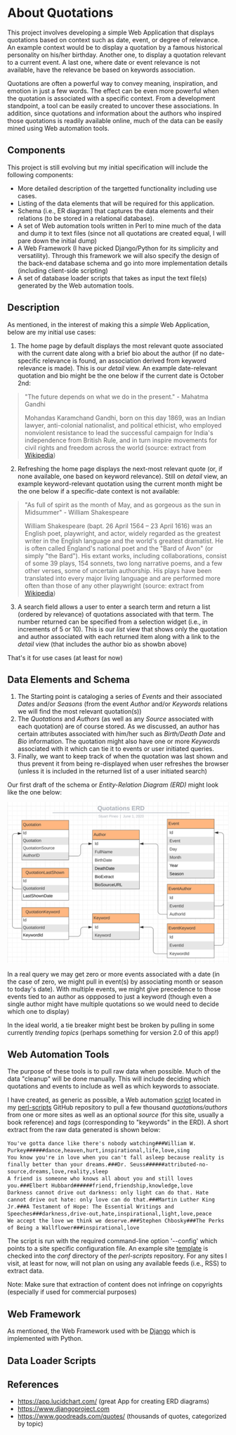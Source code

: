 # About Quotations

This project involves developing a simple Web Application that displays quotations based on context such as date, event, or degree of relevance. An example context would be to display a quotation by a famous historical personality on his/her birthday. Another one, to display a quotation relevant to a current event. A last one, where date or event relevance is not available, have the relevance be based on keywords association.

Quotations are often a powerful way to convey meaning, inspiration, and emotion in just a few words. The effect can be even more powerful when the quotation is associated with a specific context. From a development standpoint, a tool can be easily created to uncover these associations. In addition, since quotations and information about the authors who inspired those quotations is readily available online, much of the data can be easily mined using Web automation tools.


## Components

This project is still evolving but my initial specification will include the following components:

* More detailed description of the targetted functionality including use cases.
* Listing of the data elements that will be required for this application.
* Schema (i.e., ER diagram) that captures the data elements and their relations (to be stored in a relational database).
* A set of Web automation tools written in Perl to mine much of the data and dump it to text files (since not all quotations are created equal, I will pare down the initial dump)
* A Web Framework (I have picked Django/Python for its simplicity and versatility). Through this framework we will also specify the design of the back-end database schema and go into more implementation details (including client-side scripting)
* A set of database loader scripts that takes as input the text file(s) generated by the Web automation tools.

## Description

As mentioned, in the interest of making this a _simple_ Web Application, below are my initial use cases:

1. The home page by default displays the most relevant quote associated with the current date along with a brief bio about the author (if no date-specific relevance is found, an association derived from keyword relevance is made). This is our _detail_ view. An example date-relevant quotation and bio might be the one below if the current date is October 2nd:

> "The future depends on what we do in the present." - Mahatma Gandhi
>
> Mohandas Karamchand Gandhi, born on this day 1869, was an Indian lawyer, anti-colonial nationalist, and political
> ethicist, who employed nonviolent resistance to lead the successful campaign for India's independence from British Rule, 
> and in turn inspire movements for civil rights and freedom across the world (source: extract from [Wikipedia](https://en.wikipedia.org/wiki/Mahatma_Gandhi))

2. Refreshing the home page displays the next-most relevant quote (or, if none available, one based on keyword relevance). Still on _detail_ view, an example keyword-relevant quotation using the current month might be the one below if a specific-date context is not available:

> "As full of spirit as the month of May, and as gorgeous as the sun in Midsummer" - William Shakespeare
>
> William Shakespeare (bapt. 26 April 1564 – 23 April 1616) was an English poet, playwright, and actor, widely regarded as 
> the greatest writer in the English language and the world's greatest dramatist. He is often called England's national poet 
> and the "Bard of Avon" (or simply "the Bard"). His extant works, including collaborations, consist of some 39 plays, 154 
> sonnets, two long narrative poems, and a few other verses, some of uncertain authorship. His plays have been translated 
> into every major living language and are performed more often than those of any other playwright (source: extract from [Wikipedia](https://en.wikipedia.org/wiki/William_Shakespeare))

3. A search field allows a user to enter a search term and return a list (ordered by relevance) of quotations associated with that term. The number returned can be specified from a selection widget (i.e., in increments of 5 or 10). This is our _list_ view that shows only the quotation and author associated with each returned item along with a link to the _detail_ view (that includes the author bio as showbn above)

That's it for use cases (at least for now)

## Data Elements and Schema

1. The Starting point is cataloging a series of _Events_ and their associated _Dates_ and/or _Seasons_ (from the event _Author_ and/or _Keywords_ relations we will find the most relevant quotation(s))
2. The _Quotations_ and _Authors_ (as well as any _Source_ associated with each quotation) are of course stored. As we discussed, an author has certain attributes associated with him/her such as _Birth/Death Date_ and _Bio_ information. The quotation might also have one or more _Keywords_ associated with it which can tie it to events or user initiated queries.
3. Finally, we want to keep track of when the quotation was last shown and thus prevent it from being re-displayed when user refreshes the browser (unless it is included in the returned list of a user initiated search)

Our first draft of the schema or _Entity-Relation Diagram (ERD)_ might look like the one below:

![Quotations ERD](images/quotations_erd.png)

In a real query we may get zero or more events associated with a date (in the case of zero, we might pull in event(s) by associating month or season to today's date). With multiple events, we might give precedence to those events tied to an author as oppposed to just a keyword (though even a single author might have multiple quotations so we would need to decide which one to display)

In the ideal world, a tie breaker might best be broken by pulling in some currently _trending topics_ (perhaps something for version 2.0 of this app!)

## Web Automation Tools

The purpose of these tools is to pull raw data when possible. Much of the data "cleanup" will be done manually. This will include deciding which quotations and events to include as well as which keywords to associate.

I have created, as generic as possible, a Web automation [script](https://github.com/spineo/perl-scripts/blob/master/bin/get_quotes.pl) located in my [perl-scripts](https://github.com/spineo/perl-scripts/) GitHub repository to pull a few thousand _quotations/authors_ from one or more sites as well as an optional _source_ (for this site, usually a book reference) and _tags_ (corresponding to "keywords" in the ERD). A short extract from the raw data generated is shown below:

```
You've gotta dance like there's nobody watching###William W. Purkey######dance,heaven,hurt,inspirational,life,love,sing
You know you're in love when you can't fall asleep because reality is finally better than your dreams.###Dr. Seuss######attributed-no-source,dreams,love,reality,sleep
A friend is someone who knows all about you and still loves you.###Elbert Hubbard######friend,friendship,knowledge,love
Darkness cannot drive out darkness: only light can do that. Hate cannot drive out hate: only love can do that.###Martin Luther King Jr.###A Testament of Hope: The Essential Writings and Speeches###darkness,drive-out,hate,inspirational,light,love,peace
We accept the love we think we deserve.###Stephen Chbosky###The Perks of Being a Wallflower###inspirational,love
```

The script is run with the required command-line option '--config' which points to a site specific configuration file. An example site [template](https://github.com/spineo/perl-scripts/blob/master/conf/get_quotes.site.template) is checked into the _conf_ directory of the _perl-scripts_ repository. For any sites I visit, at least for now, will not plan on using any available feeds (i.e., RSS) to extract data.

Note: Make sure that extraction of content does not infringe on copyrights (especially if used for commercial purposes)

## Web Framework

As mentioned, the Web Framework used with be [Django](https://www.djangoproject.com) which is implemented with Python.

## Data Loader Scripts

## References

* https://app.lucidchart.com/ (great App for creating ERD diagrams)
* https://www.djangoproject.com
* https://www.goodreads.com/quotes/ (thousands of quotes, categorized by topic)
